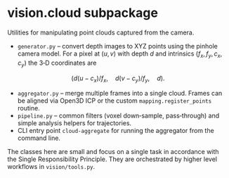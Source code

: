 # vision.cloud subpackage

Utilities for manipulating point clouds captured from the camera.

- `generator.py` – convert depth images to XYZ points using the pinhole camera model. For a pixel at $(u, v)$ with depth $d$ and intrinsics $(f_x, f_y, c_x, c_y)$ the 3‑D coordinates are 

$$
(d(u-c_x)/f_x, \quad d(v-c_y)/f_y, \quad d).
$$

- `aggregator.py` – merge multiple frames into a single cloud.  Frames can be aligned via Open3D ICP or the custom `mapping.register_points` routine.
- `pipeline.py` – common filters (voxel down‑sample, pass‑through) and simple analysis helpers for trajectories.
- CLI entry point `cloud-aggregate` for running the aggregator from the command line.

The classes here are small and focus on a single task in accordance with the Single Responsibility Principle. They are orchestrated by higher level workflows in `vision/tools.py`.
